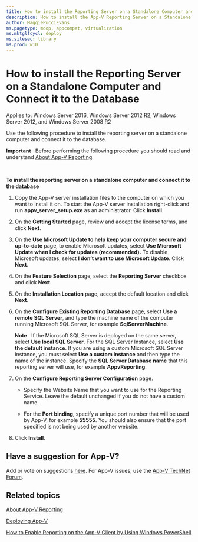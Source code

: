 ```yaml
---
title: How to install the Reporting Server on a Standalone Computer and Connect it to the Database (Windows 10)
description: How to install the App-V Reporting Server on a Standalone Computer and Connect it to the Database
author: MaggiePucciEvans
ms.pagetype: mdop, appcompat, virtualization
ms.mktglfcycl: deploy
ms.sitesec: library
ms.prod: w10
---
```



# How to install the Reporting Server on a Standalone Computer and Connect it to the Database

Applies to: Windows Server 2016, Windows Server 2012 R2, Windows Server 2012, and Windows Server 2008 R2

Use the following procedure to install the reporting server on a standalone computer and connect it to the database.

**Important**  
Before performing the following procedure you should read and understand [About App-V Reporting](appv-reporting.md).

 

**To install the reporting server on a standalone computer and connect it to the database**

1.  Copy the App-V server installation files to the computer on which you want to install it on. To start the App-V server installation right-click and run **appv\_server\_setup.exe** as an administrator. Click **Install**.

2.  On the **Getting Started** page, review and accept the license terms, and click **Next**.

3.  On the **Use Microsoft Update to help keep your computer secure and up-to-date** page, to enable Microsoft updates, select **Use Microsoft Update when I check for updates (recommended).** To disable Microsoft updates, select **I don’t want to use Microsoft Update**. Click **Next**.

4.  On the **Feature Selection** page, select the **Reporting Server** checkbox and click **Next**.

5.  On the **Installation Location** page, accept the default location and click **Next**.

6.  On the **Configure Existing Reporting Database** page, select **Use a remote SQL Server**, and type the machine name of the computer running Microsoft SQL Server, for example **SqlServerMachine**.

    **Note**  
    If the Microsoft SQL Server is deployed on the same server, select **Use local SQL Server**. For the SQL Server Instance, select **Use the default instance**. If you are using a custom Microsoft SQL Server instance, you must select **Use a custom instance** and then type the name of the instance. Specify the **SQL Server Database name** that this reporting server will use, for example **AppvReporting**.

7.  On the **Configure Reporting Server Configuration** page.

    -   Specify the Website Name that you want to use for the Reporting Service. Leave the default unchanged if you do not have a custom name.

    -   For the **Port binding**, specify a unique port number that will be used by App-V, for example **55555**. You should also ensure that the port specified is not being used by another website.

8.  Click **Install**.

## Have a suggestion for App-V? 

Add or vote on suggestions [here](http://appv.uservoice.com/forums/280448-microsoft-application-virtualization). For App-V issues, use the [App-V TechNet Forum](https://social.technet.microsoft.com/Forums/en-US/home?forum=mdopappv).

## Related topics


[About App-V Reporting](appv-reporting.md)

[Deploying App-V](appv-deploying-appv.md)

[How to Enable Reporting on the App-V Client by Using Windows PowerShell](appv-enable-reporting-on-the-appv-client-with-powershell.md)
